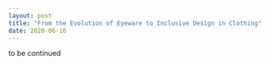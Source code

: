 ```yaml
---
layout: post
title: "From the Evolution of Eyeware to Inclusive Design in Clothing"
date: 2020-06-16
---
```

to be continued 

